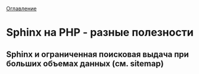 <a href="README.md">Оглавление</a>

# Sphinx на PHP - разные полезности

## Sphinx и ограниченная поисковая выдача при больших объемах данных (см. sitemap)

